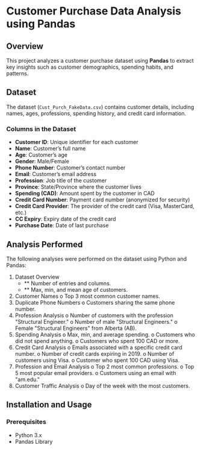 # Customer Purchase Data Analysis using Pandas

## Overview
This project analyzes a customer purchase dataset using **Pandas** to extract key insights such as customer demographics, spending habits, and patterns.

## Dataset
The dataset (`Cust_Purch_FakeData.csv`) contains customer details, including names, ages, professions, spending history, and credit card information.

### Columns in the Dataset
- **Customer ID**: Unique identifier for each customer
- **Name**: Customer’s full name
- **Age**: Customer’s age
- **Gender**: Male/Female
- **Phone Number**: Customer’s contact number
- **Email**: Customer’s email address
- **Profession**: Job title of the customer
- **Province**: State/Province where the customer lives
- **Spending (CAD)**: Amount spent by the customer in CAD
- **Credit Card Number**: Payment card number (anonymized for security)
- **Credit Card Provider**: The provider of the credit card (Visa, MasterCard, etc.)
- **CC Expiry**: Expiry date of the credit card
- **Purchase Date**: Date of last purchase

## Analysis Performed


The following analyses were performed on the dataset using Python and Pandas:
1.	Dataset Overview
    - ** Number of entries and columns.
    - ** Max, min, and mean age of customers.
2.	Customer Names
      o	Top 3 most common customer names.
3.	Duplicate Phone Numbers
      o	Customers sharing the same phone number.
4.	Profession Analysis
      o	Number of customers with the profession "Structural Engineer."
      o	Number of male "Structural Engineers."
      o	Female "Structural Engineers" from Alberta (AB).
5.	Spending Analysis
      o	Max, min, and average spending.
      o	Customers who did not spend anything.
      o	Customers who spent 100 CAD or more.
6.	Credit Card Analysis
      o	Emails associated with a specific credit card number.
      o	Number of credit cards expiring in 2019.
      o	Number of customers using Visa.
    o	Customer who spent 100 CAD using Visa.
7.	Profession and Email Analysis
    o	Top 2 most common professions.
    o	Top 5 most popular email providers.
    o	Customers using an email with "am.edu."
8.	Customer Traffic Analysis
    o	Day of the week with the most customers.






## Installation and Usage
### Prerequisites
- Python 3.x
- Pandas Library
